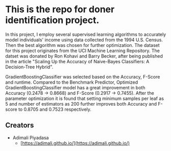 # This is the repo for doner identification project.

In this project, I employ several supervised learning algorithms to accurately model individuals' income using data collected from the 1994 U.S. Census. Then the best algorithm was chosen for further optimization. The dataset for this project originates from the UCI Machine Learning Repository. The datset was donated by Ron Kohavi and Barry Becker, after being published in the article "Scaling Up the Accuracy of Naive-Bayes Classifiers: A Decision-Tree Hybrid".

GradientBoostingClassifier was selected based on the Accuracy, F-Score and runtime. Compared to the Benchmark Predictor, Optimized GradientBoostingClassifier model has a great improvement in both Accuracy (0.2478 -> 0.8668) and F-Score (0.2917 -> 0.7455). After the parameter optimization it is found that setting minimum samples per leaf as 5 and number of estimators as 200 further improves both Accuracy and F-score to 0.8705 and 0.7523 respectively.
## Creators

* Adimali Piyadasa
    - [https://adimali.github.io/](https://adimali.github.io/)
